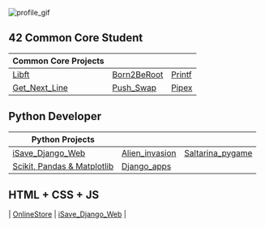 ![profile_gif](https://mir-s3-cdn-cf.behance.net/project_modules/1400/b32a8c179531059.64fb11033cc3c.gif)

## 42 Common Core Student

| Common Core Projects | | |
|---|---|---|
| [Libft](https://github.com/markelberg/libft) | [Born2BeRoot](https://github.com/markelberg/Born2beroot42) | [Printf](https://github.com/markelberg/ft_printf) |
| [Get_Next_Line](https://github.com/markelberg/get_next_line) | [Push_Swap](https://github.com/markelberg/push_swap) | [Pipex](https://github.com/markelberg/pipex) |

## Python Developer

| Python Projects | | |
|---|---|---|
| [iSave_Django_Web](https://github.com/markelberg/iSave-gestor-de-gastos-) | [Alien_invasion](https://github.com/markelberg/Alien_invasion_game) | [Saltarina_pygame](https://github.com/markelberg/Saltarina_game) |
| [Scikit, Pandas & Matplotlib](https://github.com/markelberg/scikit-matplotlib-pandas) | [Django_apps](https://github.com/markelberg/Django_apps) | |

## HTML + CSS + JS

| [OnlineStore](https://github.com/markelberg/My-WebStore) | [iSave_Django_Web](https://github.com/markelberg/iSave-gestor-de-gastos-) |
